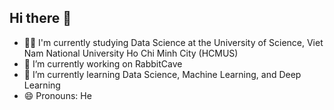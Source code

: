 ## Hi there 👋

- 👨‍🎓 I'm currently studying Data Science at the University of Science, Viet Nam National University Ho Chi Minh City (HCMUS)
- 🔭 I’m currently working on RabbitCave
- 🌱 I’m currently learning Data Science, Machine Learning, and Deep Learning
- 😄 Pronouns: He

